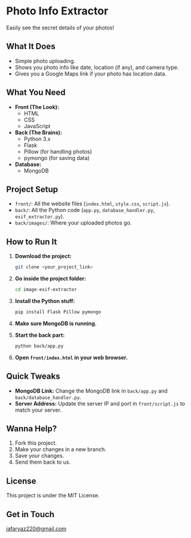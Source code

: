 # Photo Info Extractor

Easily see the secret details of your photos!

## What It Does

* Simple photo uploading.
* Shows you photo info like date, location (if any), and camera type.
* Gives you a Google Maps link if your photo has location data.

## What You Need

* **Front (The Look):**
    * HTML
    * CSS
    * JavaScript
* **Back (The Brains):**
    * Python 3.x
    * Flask
    * Pillow (for handling photos)
    * pymongo (for saving data)
* **Database:**
    * MongoDB

## Project Setup

* `front/`: All the website files (`index.html`, `style.css`, `script.js`).
* `back/`: All the Python code (`app.py`, `database_handler.py`, `exif_extractor.py`).
* `back/images/`: Where your uploaded photos go.

## How to Run It

1.  **Download the project:**

    ```bash
    git clone <your_project_link>
    ```

2.  **Go inside the project folder:**

    ```bash
    cd image-exif-extractor
    ```

3.  **Install the Python stuff:**

    ```bash
    pip install Flask Pillow pymongo
    ```

4.  **Make sure MongoDB is running.**
5.  **Start the back part:**

    ```bash
    python back/app.py
    ```

6.  **Open `front/index.html` in your web browser.**

## Quick Tweaks

* **MongoDB Link:** Change the MongoDB link in `back/app.py` and `back/database_handler.py`.
* **Server Address:** Update the server IP and port in `front/script.js` to match your server.

## Wanna Help?

1.  Fork this project.
2.  Make your changes in a new branch.
3.  Save your changes.
4.  Send them back to us.

## License

This project is under the MIT License.

## Get in Touch

[jafaryaz220@gmail.com](mailto:jafaryaz220@gmail.com)

